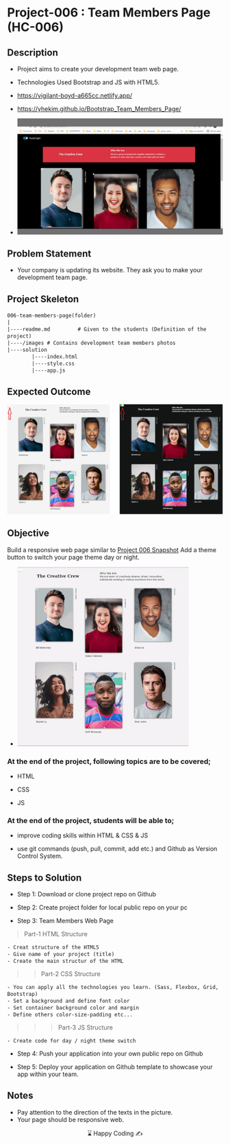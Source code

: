 # Project-006 : Team Members Page (HC-006)

## Description
- Project aims to create your development team web page.

- Technologies Used Bootstrap and JS with HTML5.

- https://vigilant-boyd-a665cc.netlify.app/

- https://yhekim.github.io/Bootstrap_Team_Members_Page/

- ![gif](https://github.com/yhekim/Bootstrap_Team_Members_Page/blob/main/Bootstrap_team_members.gif)


## Problem Statement

- Your company is updating its website. They ask you to make your development team page.

## Project Skeleton 

```
006-team-members-page(folder)
|
|----readme.md         # Given to the students (Definition of the project)
|----/images # Contains development team members photos         
|----solution
        |----index.html  
        |----style.css   
        |----app.js
```

## Expected Outcome

![Project 006 Snapshot](Project_006_.png)

## Objective

Build a responsive web page similar to [Project 006 Snapshot](Project_006_.png)
Add a theme button to switch your page theme day or night.

- ![Project 006 Snapshot](project.gif)

### At the end of the project, following topics are to be covered;

- HTML 

- CSS

- JS


### At the end of the project, students will be able to;

- improve coding skills within HTML & CSS & JS

- use git commands (push, pull, commit, add etc.) and Github as Version Control System.

## Steps to Solution
  
- Step 1: Download or clone project repo on Github 

- Step 2: Create project folder for local public repo on your pc

- Step 3: Team Members Web Page

>Part-1 HTML Structure

	- Creat structure of the HTML5
	- Give name of your project (title)
	- Create the main structur of the HTML

>>Part-2 CSS Structure

    - You can apply all the technologies you learn. (Sass, Flexbox, Grid, Bootstrap)
	- Set a background and define font color
	- Set container background color and margin
	- Define others color-size-padding etc...

>>>Part-3 JS Structure

	- Create code for day / night theme switch
	
- Step 4: Push your application into your own public repo on Github

- Step 5: Deploy your application on Github template to showcase your app within your team.

## Notes

- Pay attention to the direction of the texts in the picture.
- Your page should be responsive web.

<center> ⌛ Happy Coding  ✍ </center>


